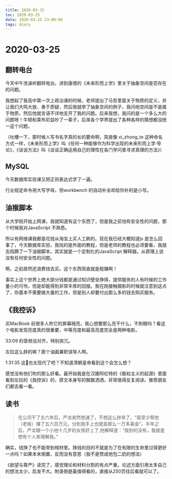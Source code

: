 ```yaml
---
title: 2020-03-25
toc: 2020-03-25
data: 2020-03-25 23:00:00
tags: diary
---
```



# 2020-03-25

## 翻转电台

今天中午洗澡听翻转电台。讲到康德的《未来形而上学》里关于抽象空间是否存在的问题。

我想起了我高中第一次上政治课的时候，老师提出了马哲里面关于物质的定义，并让我们大鸣大放、勇于质疑，然后我就举了抽象空间的例子，我问他空间是不是属于物质，然后他就言语不详地支开了我的问题。后来我想，我问的是一个多么大的问题呀！牛顿和莱布尼兹吵了一辈子，后来各个学界提出了各种各样的猜想都没统一这个问题。

（吐槽一下，那时候人写书名字真的长的要命啊，简直像 xi_zhong_te 这种命名方式一样，《未来形而上学》叫《任何一种能够作为科学出现的未来形而上学·导论》，《谈谈方法》叫《谈谈正确运用自己的理性在各门学问里寻求真理的方法》）

## MySQL

今天数据库实验课又把正则表达式学了一遍。

行业规定命令用大写字母，但workbench 的自动补全却给你补的是小写。

## 油猴脚本

从大学刚开始上网课，我就知道有这个东西了，但是我之前怕有安全性的问题，那个时候我对JavaScript 不熟悉。

所以有网络课我都是花钱从淘宝上买人工刷的。现在我已经大概知道js 是怎么回事了，今天数据库实验，我找的是外面的教程，但是老师的教程也必须要看，我就去捣腾了一下油猴脚本。其实就是一个定制化的JavaScript 解释器。从原理上说没有任何安全性的问题。

啊，之前居然还浪费钱去买。这个东西简直就是稳赚啊！

事实上这个世界上绝大部分钱都是通过知识壁垒挣得，提供服务的人有时候的工作量小的可怜，但是却能得到非常丰厚的回报。我在刚接触摄影的时候就注意到这点了，你基本不需要做大量的工作，但是别人却要付出那么多的钱去购买服务。

## 《我控诉》

买MacBook 前很多人吹它的屏幕贼亮，我心想要那么亮干什么，不刺眼吗？看这个电影发现亮度真的很重要，中等亮度和最高亮度完全是两种电影。

33:09 的音频没对齐，特别突兀。

左拉这么胖的嘛？那个油画兼职误导人啊。

1:31:35 这🛁也太现代了吧？不知道清朝皇帝看到这个会怎么想？

感觉没有他们吹的那么好看。最开始我是在汉娜阿伦特的《极权主义的起源》里面看到左拉的《我控诉》的，原文本身写的飘飘洒洒，非常值得反复阅读。推荐朋友们都去看一看。

## 读书

> 在公司干了五六年后，严龙突然想通了，不想这么拼命了，“我至少帮他（老板）赚了五六百万元，分到我手上也就是那么一万多美金”。半年之后，严龙跟一个小他十几岁的女孩好上了,他解释道：“我别的没有，我就是想有个人来理解我。”



确实，钱挣了也不能带到棺材里。挣钱的目的不就是为了在有限的生命里过得更好一点吗？如果本末倒置，反而没有意思（我不是赞成他包二奶的想法）

《欲望与尊严》读完了，感觉理论和材料分割的有点严重。论述方面引用太多自己的想法太少，启发不大。附录倒是最值得看的，直接从250页往后看就可以了。

